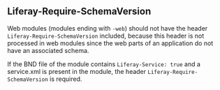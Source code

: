 ## **Liferay-Require-SchemaVersion** ##

Web modules (modules ending with ```-web```) should not have the header
```Liferay-Require-SchemaVersion``` included, because this header is not
processed in web modules since the web parts of an application do not have an
associated schema.

If the BND file of the module contains ```Liferay-Service: true``` and a
service.xml is present in the module, the header
```Liferay-Require-SchemaVersion``` is required.